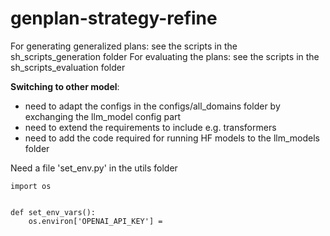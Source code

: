 # genplan-strategy-refine

For generating generalized plans: see the scripts in the sh_scripts_generation folder
For evaluating the plans: see the scripts in the sh_scripts_evaluation folder


**Switching to other model**:
- need to adapt the configs in the configs/all_domains folder by exchanging the llm_model config part
- need to extend the requirements to include e.g. transformers 
- need to add the code required for running HF models to the llm_models folder 


Need a file 'set_env.py' in the utils folder 
```
import os


def set_env_vars():
    os.environ['OPENAI_API_KEY'] = 
```
